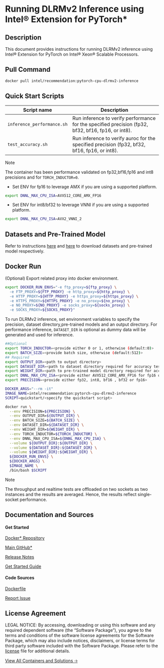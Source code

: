# Running DLRMv2 Inference using Intel® Extension for PyTorch*

## Description 
This document provides instructions for running DLRMv2 inference using Intel® Extension for PyTorch on Intel® Xeon® Scalable Processors. 

## Pull Command

```bash
docker pull intel/recommendation:pytorch-cpu-dlrmv2-inference
```

## Quick Start Scripts

| Script name | Description |
|-------------|-------------|
| `inference_performance.sh` | Run inference to verify performance for the specified precision (fp32, bf32, bf16, fp16, or int8). |
| `test_accuracy.sh` | Run inference to verify auroc for the specified precision (fp32, bf32, bf16, fp16, or int8). |

> [!NOTE]
> The container has been performance validated on fp32,bf16,fp16 and int8 precisions and for `TORCH_INDUCTOR=0`.

* Set ENV for fp16 to leverage AMX if you are using a supported platform.

```bash
export DNNL_MAX_CPU_ISA=AVX512_CORE_AMX_FP16
```
* Set ENV for int8/bf32 to leverage VNNI if you are using a supported platform.
```bash
export DNNL_MAX_CPU_ISA=AVX2_VNNI_2
```

## Datasets and Pre-Trained Model

Refer to instructions [here](README.md#datasets) and [here](README.md#pre-trained-checkpoint) to download datasets and pre-trained model respectively. 

## Docker Run
(Optional) Export related proxy into docker environment.
```bash
export DOCKER_RUN_ENVS="-e ftp_proxy=${ftp_proxy} \
  -e FTP_PROXY=${FTP_PROXY} -e http_proxy=${http_proxy} \
  -e HTTP_PROXY=${HTTP_PROXY} -e https_proxy=${https_proxy} \
  -e HTTPS_PROXY=${HTTPS_PROXY} -e no_proxy=${no_proxy} \
  -e NO_PROXY=${NO_PROXY} -e socks_proxy=${socks_proxy} \
  -e SOCKS_PROXY=${SOCKS_PROXY}"
```
To run DLRMv2 inference, set environment variables to specify the precision, dataset directory,pre-trained models and an output directory. For performance inference, `DATASET_DIR` is optional as dummy data will be generated and used for inference. 

```bash
##Optional
export TORCH_INDUCTOR=<provide either 0 or 1, otherwise (default:0)>
export BATCH_SIZE=<provide batch size, otherwise (default:512)>
## Required
export OUTPUT_DIR=<path to output directory>
export DATASET_DIR=<path to dataset directory required for accuracy test>
export WEIGHT_DIR=<path to pre-trained model directory required for accuracy test>
export DNNL_MAX_CPU_ISA=<provide either AVX512_CORE_AMX_FP16 for fp16 or AVX2_VNNI_2 for int8/bf32 if supported by platform>
export PRECISION=<provide either fp32, int8, bf16 , bf32 or fp16>

DOCKER_ARGS="--rm -it"
IMAGE_NAME=intel/recommendation:pytorch-cpu-dlrmv2-inference
SCRIPT=quickstart/<specify the quickstart script>

docker run \
  --env PRECISION=${PRECISION} \
  --env OUTPUT_DIR=${OUTPUT_DIR} \
  --env BATCH_SIZE=${BATCH_SIZE} \
  --env DATASET_DIR=${DATASET_DIR} \
  --env WEIGHT_DIR=${WEIGHT_DIR} \
  --env TORCH_INDUCTOR=${TORCH_INDUCTOR} \
  --env DNNL_MAX_CPU_ISA=${DNNL_MAX_CPU_ISA} \
  --volume ${OUTPUT_DIR}:${OUTPUT_DIR} \
  --volume ${DATASET_DIR}:${DATASET_DIR} \
  --volume ${WEIGHT_DIR}:${WEIGHT_DIR} \
  ${DOCKER_RUN_ENVS} \
  ${DOCKER_ARGS} \
  $IMAGE_NAME \
  /bin/bash $SCRIPT
  ```
> [!NOTE]
> The throughput and realtime tests are offloaded on two sockets as two instances and the results are averaged. Hence, the results reflect single-socket performance.

## Documentation and Sources
#### Get Started​
[Docker* Repository](https://hub.docker.com/r/intel/recommendation)

[Main GitHub*](https://github.com/IntelAI/models)

[Release Notes](https://github.com/IntelAI/models/releases)

[Get Started Guide](https://github.com/IntelAI/models/blob/master/quickstart/recommendation/pytorch/torchrec_dlrm/inference/cpu/CONTAINER.md)

#### Code Sources
[Dockerfile](https://github.com/IntelAI/models/tree/master/docker/pyt-cpu)

[Report Issue](https://community.intel.com/t5/Intel-Optimized-AI-Frameworks/bd-p/optimized-ai-frameworks)

## License Agreement
LEGAL NOTICE: By accessing, downloading or using this software and any required dependent software (the “Software Package”), you agree to the terms and conditions of the software license agreements for the Software Package, which may also include notices, disclaimers, or license terms for third party software included with the Software Package. Please refer to the [license](https://github.com/IntelAI/models/tree/master/third_party) file for additional details.

[View All Containers and Solutions 🡢](https://www.intel.com/content/www/us/en/developer/tools/software-catalog/containers.html?s=Newest)

